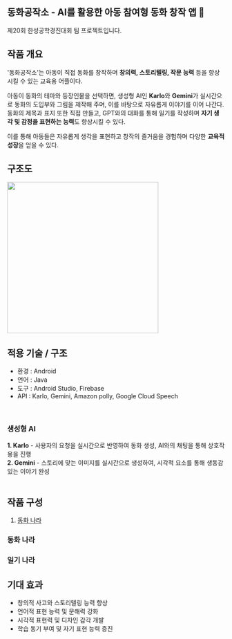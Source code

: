 ## 동화공작소 - AI를 활용한 아동 참여형 동화 창작 앱 🌈
제20회 한성공학경진대회 팀 프로젝트입니다.

## 작품 개요 
 '동화공작소'는 아동이 직접 동화를 창작하며 **창의력, 스토리텔링, 작문 능력** 등을 향상시킬 수 있는 교육용 어플이다.

아동이 동화의 테마와 등장인물을 선택하면, 생성형 AI인 **Karlo**와 **Gemini**가 실시간으로 동화의 도입부와 그림을 제작해 주며, 이를 바탕으로 자유롭게 이야기를 이어 나간다. 동화의 제목과 표지 또한 직접 만들고, GPT와의 대화를 통해 일기를 작성하며 **자기 생각 및 감정을 표현하는 능력**도 향상시킬 수 있다.

이를 통해 아동들은 자유롭게 생각을 표현하고 창작의 즐거움을 경험하며 다양한 **교육적 성장**을 얻을 수 있다. 

## 구조도
<img src="https://github.com/user-attachments/assets/6c30f466-d4fb-4ae4-a457-129202aeedc8" height="350" />

## 적용 기술 / 구조
- 환경 : Android
- 언어 : Java
- 도구 : Android Studio, Firebase
- API : Karlo, Gemini, Amazon polly, Google Cloud Speech
<br>

### 생성형 AI 
**1. Karlo** - 사용자의 요청을 실시간으로 반영하여 동화 생성, AI와의 채팅을 통해 상호작용을 진행
<br>
**2. Gemini** - 스토리에 맞는 이미지를 실시간으로 생성하여, 시각적 요소를 통해 생동감 있는 이야기 완성
<br><br>
## 작품 구성



1. [동화 나라](#동화-나라)


### 동화 나라

### 일기 나라

## 기대 효과
- 창의적 사고와 스토리텔링 능력 향상
- 언어적 표현 능력 및 문해력 강화
- 시각적 표현력 및 디자인 감각 개발
- 학습 동기 부여 및 자기 표현 능력 증진
